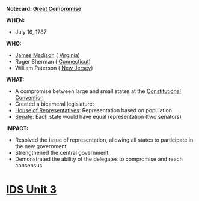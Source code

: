 **Notecard: [Great Compromise](./../great-compromise/)**

**WHEN:**

* July 16, 1787

**WHO:**

* [James Madison](./../james-madison/) ( [Virginia](./../virginia/))
* Roger Sherman ( [Connecticut](./../connecticut/))
* William Paterson ( [New Jersey](./../new-jersey/))

**WHAT:**

* A compromise between large and small states at the [Constitutional Convention](./../constitutional-convention/)
* Created a bicameral legislature:
 * [House of Representatives](./../house-of-representatives/): Representation based on population
 * [Senate](./../senate/): Each state would have equal representation (two senators)

**IMPACT:**

* Resolved the issue of representation, allowing all states to participate in the new government
* Strengthened the central government
* Demonstrated the ability of the delegates to compromise and reach consensus
# [IDS Unit 3](./../ids-unit-3/)